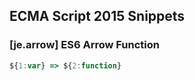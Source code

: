 ## ECMA Script 2015 Snippets

### [je.arrow] ES6 Arrow Function

```javascript
${1:var} => ${2:function}
```
